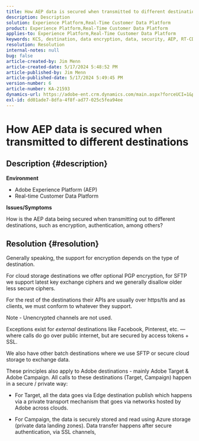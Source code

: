 ```yaml
---
title: How AEP data is secured when transmitted to different destinations
description: Description
solution: Experience Platform,Real-Time Customer Data Platform
product: Experience Platform,Real-Time Customer Data Platform
applies-to: Experience Platform,Real-Time Customer Data Platform
keywords: KCS, destination, data encryption, data, security, AEP, RT-CDP, Adobe, Target, Campaign
resolution: Resolution
internal-notes: null
bug: false
article-created-by: Jim Menn
article-created-date: 5/17/2024 5:48:52 PM
article-published-by: Jim Menn
article-published-date: 5/17/2024 5:49:45 PM
version-number: 6
article-number: KA-21593
dynamics-url: https://adobe-ent.crm.dynamics.com/main.aspx?forceUCI=1&pagetype=entityrecord&etn=knowledgearticle&id=c32a27b6-7514-ef11-9f8a-6045bd006268
exl-id: dd01ade7-8dfa-4f8f-ad77-025c5fea94ee
---
```

# How AEP data is secured when transmitted to different destinations

## Description {#description}


<b>Environment</b>

- Adobe Experience Platform (AEP)
- Real-time Customer Data Platform


<b>Issues/Symptoms</b>

How is the AEP data being secured when transmitting out to different destinations, such as encryption, authentication, among others?


## Resolution {#resolution}


Generally speaking, the support for encryption depends on the type of destination.

For cloud storage destinations we offer optional PGP encryption, for SFTP we support latest key exchange ciphers and we generally disallow older less secure ciphers.

For the rest of the destinations their APIs are usually over https/tls and as clients, we must conform to whatever they support.

Note - Unencrypted channels are not used.

Exceptions exist for *external* destinations like Facebook, Pinterest, etc. — where calls do go over public internet, but are secured by access tokens + SSL.

We also have other batch destinations where we use SFTP or secure cloud storage to exchange data.



These principles also apply to Adobe destinations - mainly Adobe Target & Adobe Campaign. All calls to these destinations (Target, Campaign) happen in a secure / private way:

- For Target, all the data goes via Edge destination publish which happens via a private transport mechanism that goes via networks hosted by Adobe across clouds.

- For Campaign, the data is securely stored and read using Azure storage (private data landing zones). Data transfer happens after secure authentication, via SSL channels,

